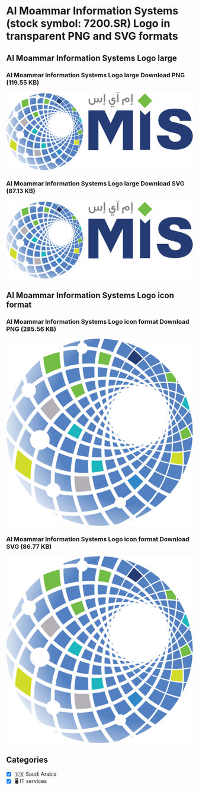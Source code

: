 # Al Moammar Information Systems (stock symbol: 7200.SR) Logo in transparent PNG and SVG formats

## Al Moammar Information Systems Logo large

### Al Moammar Information Systems Logo large Download PNG (119.55 KB)

![Al Moammar Information Systems Logo large Download PNG (119.55 KB)](/img/orig/7200.SR_BIG-4b38926c.png)

### Al Moammar Information Systems Logo large Download SVG (87.13 KB)

![Al Moammar Information Systems Logo large Download SVG (87.13 KB)](/img/orig/7200.SR_BIG-363973aa.svg)

## Al Moammar Information Systems Logo icon format

### Al Moammar Information Systems Logo icon format Download PNG (285.56 KB)

![Al Moammar Information Systems Logo icon format Download PNG (285.56 KB)](/img/orig/7200.SR-ae38bcfd.png)

### Al Moammar Information Systems Logo icon format Download SVG (86.77 KB)

![Al Moammar Information Systems Logo icon format Download SVG (86.77 KB)](/img/orig/7200.SR-da119bb2.svg)



## Categories
- [x] 🇸🇦 Saudi Arabia
- [x] 🖥️ IT services
